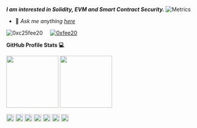 <em><b>I am interested in Solidity, EVM and Smart Contract Security.</b></em>
![Metrics](https://metrics.lecoq.io/JunchuanYu?template=classic&base.activity=0&base.community=0&base.metadata=0&config.timezone=Asia%2FShanghai)

- 💬 <em>Ask me anything [here](https://github.com/0xc25fee20/0xc25fee20/issues)</em>

<p align="left"> <img src="https://komarev.com/ghpvc/?username=0xc25fee20&label=visitors&color=0080ff&&style=flat" alt="0xc25fee20" />&nbsp&nbsp&nbsp&nbsp
<a href="https://twitter.com/0xfee20" target="_Blank"><img src="https://img.shields.io/twitter/follow/0xfee20?label=Follow&social" alt="0xfee20" /></a></p>

**GitHub Profile Stats 💻**

<a href="https://github.com/0xc25fee20" title="0xc25fee20"><img align="" height="137px" src="https://github-readme-stats.vercel.app/api?username=0xc25fee20&hide_title=true&hide_border=true&show_icons=true&include_all_commits=false&line_height=21&bg_color=0,EC6C6C,FFD479,FFFC79,73FA79&theme=graywhite&locale=en" /></a>
<a href="https://github.com/0xc25fee20" title="0xc25fee20"><img align="" height="137px" src="https://github-readme-stats.vercel.app/api/top-langs/?username=0xc25fee20&hide_title=true&hide_border=true&layout=compact&bg_color=0,73FA79,73FDFF,D783FF&theme=graywhite&locale=en" /></a>

<code><a href="https://soliditylang.org/" target="_blank" title="solidity"><img height="20" alt="solidity" 
src="https://docs.soliditylang.org/en/v0.8.15/_static/logo.svg"></a></code>
<code><a href="https://code.visualstudio.com/" title="vscode"><img height="20" alt="VSCode" 
src="https://upload.wikimedia.org/wikipedia/commons/2/2d/Visual_Studio_Code_1.18_icon.svg"></a></code>
<code><a href="https://www.typescriptlang.org/" title="typescript"><img height="20" alt="typescript" src="https://upload.wikimedia.org/wikipedia/commons/4/4c/Typescript_logo_2020.svg"></a></code>
<code><a href="https://reactjs.org/" title="react"><img height="20" alt="react" 
src="https://upload.wikimedia.org/wikipedia/commons/a/a7/React-icon.svg"></a></code>
<code><a href="https://nodejs.org/" title="nodejs"><img height="20" alt="nodejs" 
src="https://upload.wikimedia.org/wikipedia/commons/7/70/Font_Awesome_5_brands_node-js.svg"></a></code>
<code><a href="https://www.python.org/" title="python"><img height="20" alt="python" 
src="https://upload.wikimedia.org/wikipedia/commons/c/c3/Python-logo-notext.svg"></a></code>
<code><a href="https://www.mathworks.com/" title="matlab"><img height="20" alt="matlab" 
src="https://upload.wikimedia.org/wikipedia/commons/2/21/Matlab_Logo.png"></a></code>

